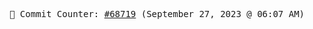 <p align="center">
    <samp>
        📮 Commit Counter: <a href="https://github.com/Javascript-void0/Javascript-void0/commits/main">#68719</a> (September 27, 2023 @ 06:07 AM)
    </samp>
</p>